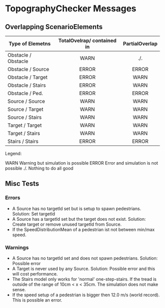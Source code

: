 # TopographyChecker Messages

## Overlapping ScenarioElements

|Type of Elemetns    |	TotalOvelrap/ contained in 	|  PartialOverlap  |
|--------------------|:----------------:|:----------------:|
|Obstacle / Obstacle | 	     WARN       |       ./.        |
|Obstacle / Source   |       ERROR      |       ERROR      |
|Obstacle / Target   |       ERROR      |       WARN       |
|Obstacle / Stairs   |       ERROR      |       WARN       |
|Obstacle / Ped.     |       ERROR      |       ERROR      |
|Source   / Source   |       WARN       |       WARN       |
|Source   / Target   |       WARN       |       WARN       |
|Source   / Stairs   |       WARN       |       WARN       |
|Target   / Target   |       WARN       |       WARN       |
|Target   / Stairs   |       WARN       |       WARN       |
|Stairs   / Stairs   |       ERROR      |       ERROR      |

Legend:

WARN Warning but simulation is possible
ERROR Error and simulation is not possible
./. Nothing to do all good


## Misc Tests

### Errors

- A Source has no targetId set but is setup to spawn pedestrians. Solution: Set targetId
- A Source has a targetId set but the target does not exist. Solution: Create target or remove unused targetId from Source.
- If the SpeedDistributionMean of a pedestrian ist not between min/max speed.


### Warnings

- A Source has no targetId set and does not spawn pedestrians. Solution: Possible error
- A Target is never used by any Source. Solution: Possible error and this will cost performance.
- The Stairs model only works for 'normal' one-step-stairs. If the tread is outside of
  the range of 10cm < x < 35cm. The simulation does not make sense.
- If the speed setup of a pedestrian is bigger then 12.0 m/s (world record). This is possible  an error.
